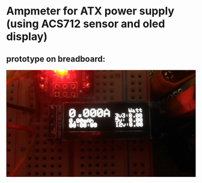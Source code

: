 Ampmeter for ATX power supply (using ACS712 sensor and oled display)
=====================


prototype on breadboard:
---------------------
<img src="assets/proto1.jpg" width="600">
